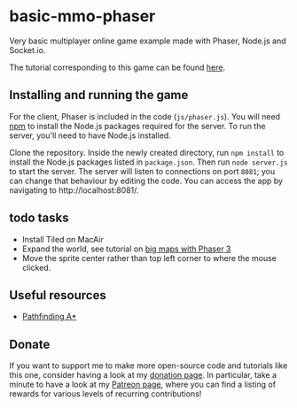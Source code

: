 # basic-mmo-phaser
Very basic multiplayer online game example made with Phaser, Node.js and Socket.io.

The tutorial corresponding to this game can be found [here](http://www.dynetisgames.com/2017/03/06/how-to-make-a-multiplayer-online-game-with-phaser-socket-io-and-node-js/).

## Installing and running the game
For the client, Phaser is included in the code (`js/phaser.js`). You will need [npm](https://www.npmjs.com/) to install the Node.js packages required for the server. To run the server, you'll need to have Node.js installed.

Clone the repository. Inside the newly created directory, run `npm install` to install the Node.js packages listed in `package.json`. Then run `node server.js` to start the server. The server will listen to connections on port `8081`; you can change that behaviour by editing the code. You can access the app by navigating to http://localhost:8081/.

## todo tasks
- Install Tiled on MacAir
- Expand the world, see tutorial on [big maps with Phaser 3](https://www.dynetisgames.com/2018/02/24/manage-big-maps-phaser-3/)
- Move the sprite center rather than top left corner to where the mouse clicked.

## Useful resources
- [Pathfinding A*](https://www.redblobgames.com/pathfinding/a-star/introduction.html)

## Donate
If you want to support me to make more open-source code and tutorials like this one, consider having a look at my [donation page](http://www.dynetisgames.com/donate/donation). In particular, take a minute to have a look at my [Patreon page](https://www.patreon.com/jeromerenaux), where you can find a listing of rewards for various levels of recurring contributions!

